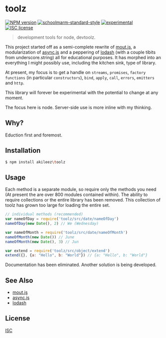 # toolz
[![NPM version][npm-image]][npm-url]
[![schoolmarm-standard-style][marm-image]][marm-url]
[![experimental][stability-image]][stability-url]
[![ISC license][license-img]][license-url]

> development tools for node, devtoolz. 

This project started off as a semi-complete rewrite of [mout.js](http://moutjs.com), a modularization of [async.js](https://github.com/caolan/async) and a peppering of [lodash](https://lodash.com) (with a couple tibits from underscore.string) all for educational purposes. It has morphed into an everything I might possibly use, including the kitchen sink,
type of library. 

At present, my focus is to get a handle on `streams`, `promises`, `factory functions` (in particular `constructors`), `bind`, `apply`, `call`, `errors`, `emitters` and `http`.

This library will forever be experimental with the potential to change at any moment. 

The focus here is node. Server-side use is more inline with my thinking. 


## Why?
Eduction first and foremost. 


## Installation
```bash
$ npm install akileez\toolz
```

## Usage
Each method is a separate module, so require only the methods you need (At present the are over 800 modules contained within). The ability to require collections or the entire library has been removed. This collection of toolz has grown too large for loading the entire set.

```js
// individual methods (recommended)
var nameOfDay = require('toolz/src/date/nameOfDay')
nameOfDay(new Date(), 2) // We (Wednesday)

var nameOfMonth = require('toolz/src/date/nameOfMonth')
nameOfMonth(new Date()) // June
nameOfMonth(new Date(), 3) // Jun

var extend = require('toolz/src/object/extend')
extend({}, {a: "Hello", b: "World"}) // {a: "Hello", b: "World"}

```
Documentation has been eliminated. Another solution is being developed.


## See Also
- [mout.js](http://moutjs.com)
- [async.js](https://github.com/caolan/async)
- [lodash](https://lodash.com)

## License
[ISC](https://tldrlegal.com/license/ISC-license)

[npm-image]: https://img.shields.io/npm/v/toolz.svg?style=flat-square
[npm-url]: https://npmjs.org/package/toolz
[marm-image]: https://img.shields.io/badge/code%20style-marm-brightgreen.svg?style=flat-square
[marm-url]: https://github.com/akileez/eslint-config-marm
[stability-image]: https://img.shields.io/badge/stability-experimental-orange.svg?style=flat-square
[stability-url]: https://github.com/akileez/toolz
[license-img]: https://img.shields.io/badge/license-ISC-blue.svg?style=flat-square
[license-url]: https://github.com/akileez/toolz/blob/master/license.md

